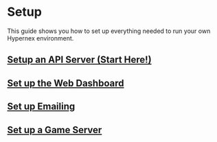 # Setup

This guide shows you how to set up everything needed to run your own Hypernex environment.

## [Setup an API Server (Start Here!)](./setupapi.md)

## [Set up the Web Dashboard](./setupweb.md)

## [Set up Emailing](./setupemail.md)

## [Set up a Game Server](./setupgs.md)